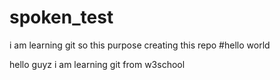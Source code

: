 # spoken_test
i am learning git so this purpose creating this repo
#hello world

hello guyz i am learning git from w3school

